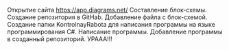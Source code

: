 Открытие сайта https://app.diagrams.net/
Составление блок-схемы.
Создание репозитория в GitHab.
Добавление файла с блок-схемой.
Создание папки KontrolnayRabota для написания программы на языке программирования C#.
Написание программы.
Добавление программы в созданный репозиторий.
УРААА!!!